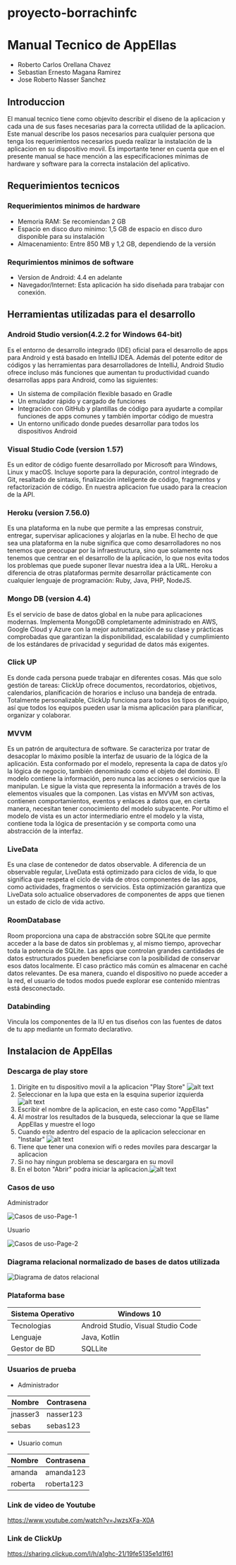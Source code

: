 # proyecto-borrachinfc
# Manual Tecnico de AppEllas
- Roberto Carlos Orellana Chavez
- Sebastian Ernesto Magana Ramirez
- Jose Roberto Nasser Sanchez
## Introduccion
El manual tecnico tiene como objevito describir el diseno de la aplicacion y cada una de sus fases necesarias para la correcta utilidad de la aplicacion. Este manual describe los pasos necesarios para cualquier persona que tenga los requerimientos necesarios pueda realizar la instalación de la aplicacion en su dispositivo movil.
Es importante tener en cuenta que en el presente manual se hace mención a las especificaciones mínimas de hardware y software para la correcta instalación del aplicativo.
## Requerimientos tecnicos
### Requerimientos minimos de hardware    
- Memoria RAM: Se recomiendan 2 GB 
- Espacio en disco duro minimo: 1,5 GB de espacio en disco duro disponible para su instalación
- Almacenamiento: Entre 850 MB y 1,2 GB, dependiendo de la versión
### Requrimientos minimos de software
- Version de Android: 4.4 en adelante
- Navegador/Internet: Esta aplicación ha sido diseñada para trabajar con conexión. 
## Herramientas utilizadas para el desarrollo
### Android Studio version(4.2.2 for Windows 64-bit)
Es el entorno de desarrollo integrado (IDE) oficial para el desarrollo de apps para Android y está basado en IntelliJ IDEA. Además del potente editor de códigos y las herramientas para desarrolladores de IntelliJ, Android Studio ofrece incluso más funciones que aumentan tu productividad cuando desarrollas apps para Android, como las siguientes:
- Un sistema de compilación flexible basado en Gradle
- Un emulador rápido y cargado de funciones
- Integración con GitHub y plantillas de código para ayudarte a compilar funciones de apps comunes y también importar código de muestra
- Un entorno unificado donde puedes desarrollar para todos los dispositivos Android
### Visual Studio Code (version 1.57)
Es un editor de código fuente desarrollado por Microsoft para Windows, Linux y macOS. Incluye soporte para la depuración, control integrado de Git, resaltado de sintaxis, finalización inteligente de código, fragmentos y refactorización de código. En nuestra aplicacion fue usado para la creacion de la API.
 ### Heroku (version 7.56.0)
Es una plataforma en la nube que permite a las empresas construir, entregar, supervisar aplicaciones y alojarlas en la nube.
El hecho de que sea una plataforma en la nube significa que como desarrolladores no nos tenemos que preocupar por la infraestructura, sino que solamente nos tenemos   que centrar en el desarrollo de la aplicación, lo que nos evita todos los problemas que puede suponer llevar nuestra idea a la URL.
Heroku a diferencia de otras plataformas permite desarrollar prácticamente con cualquier lenguaje de programación: Ruby, Java, PHP, NodeJS.
### Mongo DB (version 4.4)
Es el servicio de base de datos global en la nube para aplicaciones modernas.
Implementa MongoDB completamente administrado en AWS, Google Cloud y Azure con la mejor automatización de su clase y prácticas comprobadas que garantizan la disponibilidad, escalabilidad y cumplimiento de los estándares de privacidad y seguridad de datos más exigentes.
### Click UP 
Es donde cada persona puede trabajar en diferentes cosas. Más que solo gestión de tareas: ClickUp ofrece documentos, recordatorios, objetivos, calendarios, planificación de horarios e incluso una bandeja de entrada. Totalmente personalizable, ClickUp funciona para todos los tipos de equipo, así que todos los equipos pueden usar la misma aplicación para planificar, organizar y colaborar.
### MVVM
Es un patrón de arquitectura de software. Se caracteriza por tratar de desacoplar lo máximo posible la interfaz de usuario de la lógica de la aplicación. 
Esta conformado por el modelo, representa la capa de datos y/o la lógica de negocio, también denominado como el objeto del dominio. El modelo contiene la información, pero nunca las acciones o servicios que la manipulan. Le sigue la vista que representa la información a través de los elementos visuales que la componen. Las vistas en MVVM son activas, contienen comportamientos, eventos y enlaces a datos que, en cierta manera, necesitan tener conocimiento del modelo subyacente. Por ultimo el modelo de vista es un actor intermediario entre el modelo y la vista, contiene toda la lógica de presentación y se comporta como una abstracción de la interfaz.
### LiveData
Es una clase de contenedor de datos observable. A diferencia de un observable regular, LiveData está optimizado para ciclos de vida, lo que significa que respeta el ciclo de vida de otros componentes de las apps, como actividades, fragmentos o servicios. Esta optimización garantiza que LiveData solo actualice observadores de componentes de apps que tienen un estado de ciclo de vida activo.
### RoomDatabase
Room proporciona una capa de abstracción sobre SQLite que permite acceder a la base de datos sin problemas y, al mismo tiempo, aprovechar toda la potencia de SQLite.
Las apps que controlan grandes cantidades de datos estructurados pueden beneficiarse con la posibilidad de conservar esos datos localmente. El caso práctico más común es almacenar en caché datos relevantes. De esa manera, cuando el dispositivo no puede acceder a la red, el usuario de todos modos puede explorar ese contenido mientras está desconectado.
### Databinding
Vincula los componentes de la IU en tus diseños con las fuentes de datos de tu app mediante un formato declarativo. 
## Instalacion de AppEllas
### Descarga de play store
1. Dirigite en tu dispositivo movil a la aplicacion "Play Store" ![alt text](https://cdn.pocket-lint.com/r/s/1200x/assets/images/127558-apps-news-how-to-install-the-google-play-store-on-an-android-phone-or-tablet-that-doesnt-have-it-image1-tphdngxs9w.jpg) 
2. Seleccionar en la lupa que esta en la esquina superior izquierda ![alt text](https://i.blogs.es/c36054/nuevo-aspecto-google-play-store-4/840_560.jpg) 
3. Escribir el nombre de la aplicacion, en este caso como "AppEllas"
4. Al mostrar los resultados de la busqueda, seleccionar la que se llame AppEllas y muestre el logo
5. Cuando este adentro del espacio de la aplicacion seleccionar en "Instalar" ![alt text](https://imagekit.androidphoria.com/wp-content/uploads/play-store-probar-ahora-boton.jpg) 
6. Tiene que tener una conexion wifi o redes moviles para descargar la aplicacion
7. Si no hay ningun problema se descargara en su movil
8. En el boton "Abrir" podra iniciar la aplicacion.![alt text](https://pbs.twimg.com/media/Ei-49NpXYAElUnw.jpg)
### Casos de uso
Administrador 

![Casos de uso-Page-1](https://user-images.githubusercontent.com/54814932/124674720-7ed0ff80-de78-11eb-8aa7-f8ae8e798291.png)

Usuario 

![Casos de uso-Page-2](https://user-images.githubusercontent.com/54814932/124674748-8c868500-de78-11eb-85c5-294d9a2a7aa2.png)

### Diagrama relacional normalizado de bases de datos utilizada

![Diagrama de datos relacional](https://user-images.githubusercontent.com/54814932/124679076-07539e00-de81-11eb-8fa2-d7241bde7112.png)


###  Plataforma base
| Sistema Operativo | Windows 10  |  
|-------------------|-------------|
| Tecnologias   | Android Studio, Visual Studio Code| 
| Lenguaje        | Java, Kotlin       |
| Gestor de BD | SQLLite | 


### Usuarios de prueba
- Administrador

| Nombre | Contrasena |  
|-------------------|-------------|
| jnasser3   | nasser123| 
| sebas        | sebas123       |

- Usuario comun

| Nombre | Contrasena |  
|-------------------|-------------|
| amanda   | amanda123| 
| roberta        | roberta123       |


### Link de video de Youtube
https://www.youtube.com/watch?v=JwzsXFa-X0A

### Link de ClickUp
https://sharing.clickup.com/l/h/a1ghc-21/19fe5135e1d1f61
